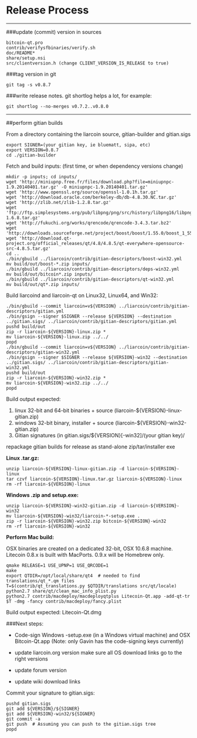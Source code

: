 Release Process
====================

* * *

###update (commit) version in sources


	bitcoin-qt.pro
	contrib/verifysfbinaries/verify.sh
	doc/README*
	share/setup.nsi
	src/clientversion.h (change CLIENT_VERSION_IS_RELEASE to true)

###tag version in git

	git tag -s v0.8.7

###write release notes. git shortlog helps a lot, for example:

	git shortlog --no-merges v0.7.2..v0.8.0

* * *

##perform gitian builds

 From a directory containing the liarcoin source, gitian-builder and gitian.sigs
  
	export SIGNER=(your gitian key, ie bluematt, sipa, etc)
	export VERSION=0.8.7
	cd ./gitian-builder

 Fetch and build inputs: (first time, or when dependency versions change)

	mkdir -p inputs; cd inputs/
	wget 'http://miniupnp.free.fr/files/download.php?file=miniupnpc-1.9.20140401.tar.gz' -O miniupnpc-1.9.20140401.tar.gz'
	wget 'http://www.openssl.org/source/openssl-1.0.1h.tar.gz'
	wget 'http://download.oracle.com/berkeley-db/db-4.8.30.NC.tar.gz'
	wget 'http://zlib.net/zlib-1.2.8.tar.gz'
	wget 'ftp://ftp.simplesystems.org/pub/libpng/png/src/history/libpng16/libpng-1.6.8.tar.gz'
	wget 'http://fukuchi.org/works/qrencode/qrencode-3.4.3.tar.bz2'
	wget 'http://downloads.sourceforge.net/project/boost/boost/1.55.0/boost_1_55_0.tar.bz2'
	wget 'http://download.qt-project.org/official_releases/qt/4.8/4.8.5/qt-everywhere-opensource-src-4.8.5.tar.gz'
	cd ..
	./bin/gbuild ../liarcoin/contrib/gitian-descriptors/boost-win32.yml
	mv build/out/boost-*.zip inputs/
	./bin/gbuild ../liarcoin/contrib/gitian-descriptors/deps-win32.yml
	mv build/out/bitcoin*.zip inputs/
	./bin/gbuild ../liarcoin/contrib/gitian-descriptors/qt-win32.yml
	mv build/out/qt*.zip inputs/

 Build liarcoind and liarcoin-qt on Linux32, Linux64, and Win32:
  
	./bin/gbuild --commit liarcoin=v${VERSION} ../liarcoin/contrib/gitian-descriptors/gitian.yml
	./bin/gsign --signer $SIGNER --release ${VERSION} --destination ../gitian.sigs/ ../liarcoin/contrib/gitian-descriptors/gitian.yml
	pushd build/out
	zip -r liarcoin-${VERSION}-linux.zip *
	mv liarcoin-${VERSION}-linux.zip ../../
	popd
	./bin/gbuild --commit liarcoin=v${VERSION} ../liarcoin/contrib/gitian-descriptors/gitian-win32.yml
	./bin/gsign --signer $SIGNER --release ${VERSION}-win32 --destination ../gitian.sigs/ ../liarcoin/contrib/gitian-descriptors/gitian-win32.yml
	pushd build/out
	zip -r liarcoin-${VERSION}-win32.zip *
	mv liarcoin-${VERSION}-win32.zip ../../
	popd

  Build output expected:

  1. linux 32-bit and 64-bit binaries + source (liarcoin-${VERSION}-linux-gitian.zip)
  2. windows 32-bit binary, installer + source (liarcoin-${VERSION}-win32-gitian.zip)
  3. Gitian signatures (in gitian.sigs/${VERSION}[-win32]/(your gitian key)/

repackage gitian builds for release as stand-alone zip/tar/installer exe

**Linux .tar.gz:**

	unzip liarcoin-${VERSION}-linux-gitian.zip -d liarcoin-${VERSION}-linux
	tar czvf liarcoin-${VERSION}-linux.tar.gz liarcoin-${VERSION}-linux
	rm -rf liarcoin-${VERSION}-linux

**Windows .zip and setup.exe:**

	unzip liarcoin-${VERSION}-win32-gitian.zip -d liarcoin-${VERSION}-win32
	mv liarcoin-${VERSION}-win32/liarcoin-*-setup.exe .
	zip -r liarcoin-${VERSION}-win32.zip bitcoin-${VERSION}-win32
	rm -rf liarcoin-${VERSION}-win32

**Perform Mac build:**

  OSX binaries are created on a dedicated 32-bit, OSX 10.6.8 machine.
  Litecoin 0.8.x is built with MacPorts.  0.9.x will be Homebrew only.

	qmake RELEASE=1 USE_UPNP=1 USE_QRCODE=1
	make
	export QTDIR=/opt/local/share/qt4  # needed to find translations/qt_*.qm files
	T=$(contrib/qt_translations.py $QTDIR/translations src/qt/locale)
	python2.7 share/qt/clean_mac_info_plist.py
	python2.7 contrib/macdeploy/macdeployqtplus Litecoin-Qt.app -add-qt-tr $T -dmg -fancy contrib/macdeploy/fancy.plist

 Build output expected: Litecoin-Qt.dmg

###Next steps:

* Code-sign Windows -setup.exe (in a Windows virtual machine) and
  OSX Bitcoin-Qt.app (Note: only Gavin has the code-signing keys currently)

* update liarcoin.org version
  make sure all OS download links go to the right versions

* update forum version

* update wiki download links

Commit your signature to gitian.sigs:

	pushd gitian.sigs
	git add ${VERSION}/${SIGNER}
	git add ${VERSION}-win32/${SIGNER}
	git commit -a
	git push  # Assuming you can push to the gitian.sigs tree
	popd

